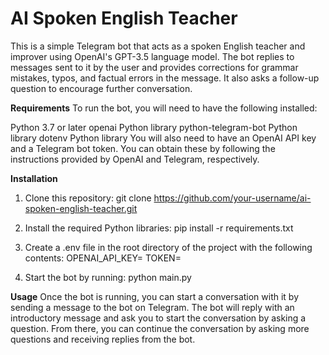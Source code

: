 # AI Spoken English Teacher

This is a simple Telegram bot that acts as a spoken English teacher and improver using OpenAI's GPT-3.5 language model. The bot replies to messages sent to it by the user and provides corrections for grammar mistakes, typos, and factual errors in the message. It also asks a follow-up question to encourage further conversation.

**Requirements**
To run the bot, you will need to have the following installed:

Python 3.7 or later
openai Python library
python-telegram-bot Python library
dotenv Python library
You will also need to have an OpenAI API key and a Telegram bot token. You can obtain these by following the instructions provided by OpenAI and Telegram, respectively.

**Installation**
1. Clone this repository:
git clone https://github.com/your-username/ai-spoken-english-teacher.git

2. Install the required Python libraries:
pip install -r requirements.txt

3. Create a .env file in the root directory of the project with the following contents:
OPENAI_API_KEY=<your OpenAI API key>
TOKEN=<your Telegram bot token>

4. Start the bot by running:
python main.py

**Usage**
Once the bot is running, you can start a conversation with it by sending a message to the bot on Telegram. The bot will reply with an introductory message and ask you to start the conversation by asking a question. From there, you can continue the conversation by asking more questions and receiving replies from the bot.

